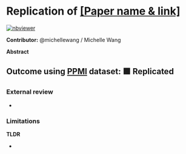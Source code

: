 # Replication of [[Paper name & link]](https://github.com/LivingPark-MRI)

[![nbviewer](https://img.shields.io/badge/view%20on-nbviewer-brightgreen.svg)](https://nbviewer.org/github/LivingPark-MRI/<JUPYTER_NOTEBOOK_BLOB_PATH>)

**Contributor:** @michellewang / Michelle Wang

**Abstract**

>

## Outcome using [PPMI](https://www.ppmi-info.org/) dataset: 🟩 Replicated

### External review

- >

### Limitations

**TLDR**

-
